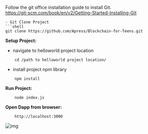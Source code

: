 Follow the git office installation guide to install Git.  
https://git-scm.com/book/en/v2/Getting-Started-Installing-Git
```
- Git Clone Project
```shell
git clone https://github.com/Apress/Blockchain-for-Teens.git
```
**Setup Project:**
- navigate to helloworld project location
```shell
    cd /path to helloworld project location/
```
- install project npm library
```shell
    npm install
```
**Run Project:**
```shell
    node index.js
```
**Open Dapp from browser:**
```shell
    http://localhost:3000
```

![img](https://github.com/Apress/Blockchain-for-Teens/screen/Dapp.png)